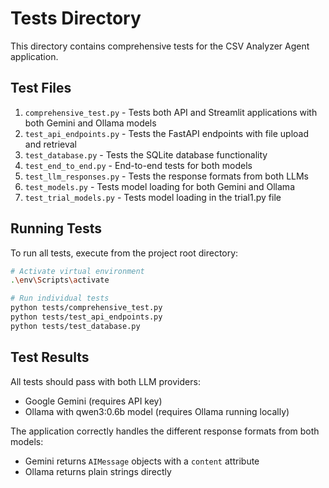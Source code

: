 # Tests Directory

This directory contains comprehensive tests for the CSV Analyzer Agent application.

## Test Files

1. `comprehensive_test.py` - Tests both API and Streamlit applications with both Gemini and Ollama models
2. `test_api_endpoints.py` - Tests the FastAPI endpoints with file upload and retrieval
3. `test_database.py` - Tests the SQLite database functionality
4. `test_end_to_end.py` - End-to-end tests for both models
5. `test_llm_responses.py` - Tests the response formats from both LLMs
6. `test_models.py` - Tests model loading for both Gemini and Ollama
7. `test_trial_models.py` - Tests model loading in the trial1.py file

## Running Tests

To run all tests, execute from the project root directory:

```bash
# Activate virtual environment
.\env\Scripts\activate

# Run individual tests
python tests/comprehensive_test.py
python tests/test_api_endpoints.py
python tests/test_database.py
```

## Test Results

All tests should pass with both LLM providers:
- Google Gemini (requires API key)
- Ollama with qwen3:0.6b model (requires Ollama running locally)

The application correctly handles the different response formats from both models:
- Gemini returns `AIMessage` objects with a `content` attribute
- Ollama returns plain strings directly